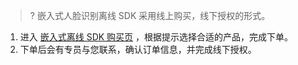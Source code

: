 >? 嵌入式人脸识别离线 SDK 采用线上购买，线下授权的形式。

1. 进入 [嵌入式离线 SDK 购买页]() ，根据提示选择合适的产品，完成下单。
2. 下单后会有专员与您联系，确认订单信息，并完成线下授权。
